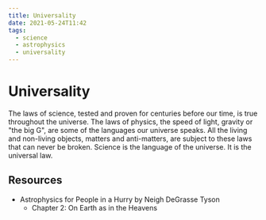 ```yaml
---
title: Universality
date: 2021-05-24T11:42
tags:
  - science
  - astrophysics
  - universality
---
```



# Universality

The laws of science, tested and proven for centuries before our time, is true
throughout the universe. The laws of physics, the speed of light, gravity or
"the big G", are some of the languages our universe speaks. All the living and
non-living objects, matters and anti-matters, are subject to these laws that can
never be broken. Science is the language of the universe. It is the universal
law.

## Resources

- Astrophysics for People in a Hurry by Neigh DeGrasse Tyson
  - Chapter 2: On Earth as in the Heavens
